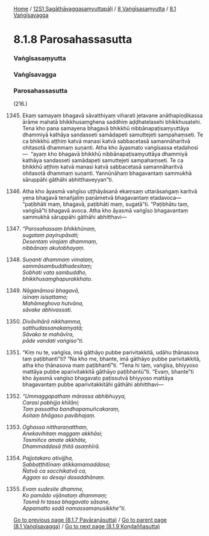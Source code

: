 
[Home](/) / [12S1 Sagāthāvaggasaṃyuttapāḷi](/tipitaka/12S1.md) / [8 Vaṅgīsasaṃyutta](/tipitaka/12S1/8.md) / [8.1 Vaṅgīsavagga](/tipitaka/12S1/8/8.1.md)

# 8.1.8 Parosahassasutta

### Vaṅgīsasaṃyutta

### Vaṅgīsavagga

### Parosahassasutta

(216.)

1345. Ekaṃ samayaṃ bhagavā sāvatthiyaṃ viharati jetavane anāthapiṇḍikassa ārāme mahatā bhikkhusaṃghena saddhiṃ aḍḍhatelasehi bhikkhusatehi. Tena kho pana samayena bhagavā bhikkhū nibbānapaṭisaṃyuttāya dhammiyā kathāya sandasseti samādapeti samuttejeti sampahaṃseti. Te ca bhikkhū aṭṭhiṃ katvā manasi katvā sabbacetasā samannāharitvā ohitasotā dhammaṃ suṇanti. Atha kho āyasmato vaṅgīsassa etadahosi—  “ayaṃ kho bhagavā bhikkhū nibbānapaṭisaṃyuttāya dhammiyā kathāya sandasseti samādapeti samuttejeti sampahaṃseti. Te ca bhikkhū aṭṭhiṃ katvā manasi katvā sabbacetasā samannāharitvā ohitasotā dhammaṃ suṇanti. Yannūnāhaṃ bhagavantaṃ sammukhā sāruppāhi gāthāhi abhitthaveyyan”ti.

1346. Atha kho āyasmā vaṅgīso uṭṭhāyāsanā ekaṃsaṃ uttarāsaṅgaṃ karitvā yena bhagavā tenañjaliṃ paṇāmetvā bhagavantaṃ etadavoca—  “paṭibhāti maṃ, bhagavā, paṭibhāti maṃ, sugatā”ti. “Paṭibhātu taṃ, vaṅgīsā”ti bhagavā avoca. Atha kho āyasmā vaṅgīso bhagavantaṃ sammukhā sāruppāhi gāthāhi abhitthavi—

1347. _“Parosahassaṃ bhikkhūnaṃ,_  
_sugataṃ payirupāsati;_  
_Desentaṃ virajaṃ dhammaṃ,_  
_nibbānaṃ akutobhayaṃ._  


1348. _Suṇanti dhammaṃ vimalaṃ,_  
_sammāsambuddhadesitaṃ;_  
_Sobhati vata sambuddho,_  
_bhikkhusaṃghapurakkhato._  


1349. _Nāganāmosi bhagavā,_  
_isīnaṃ isisattamo;_  
_Mahāmeghova hutvāna,_  
_sāvake abhivassati._  


1350. _Divāvihārā nikkhamma,_  
_satthudassanakamyatā;_  
_Sāvako te mahāvīra,_  
_pāde vandati vaṅgiso”ti._  


1351. “Kiṃ nu te, vaṅgīsa, imā gāthāyo pubbe parivitakkitā, udāhu ṭhānasova taṃ paṭibhantī”ti? “Na kho me, bhante, imā gāthāyo pubbe parivitakkitā, atha kho ṭhānasova maṃ paṭibhantī”ti. “Tena hi taṃ, vaṅgīsa, bhiyyoso mattāya pubbe aparivitakkitā gāthāyo paṭibhantū”ti. “Evaṃ, bhante”ti kho āyasmā vaṅgīso bhagavato paṭissutvā bhiyyoso mattāya bhagavantaṃ pubbe aparivitakkitāhi gāthāhi abhitthavi—

1352. _“Ummaggapathaṃ mārassa abhibhuyya,_  
_Carasi pabhijja khilāni;_  
_Taṃ passatha bandhapamuñcakaraṃ,_  
_Asitaṃ bhāgaso pavibhajaṃ._  


1353. _Oghassa nittharaṇatthaṃ,_  
_Anekavihitaṃ maggaṃ akkhāsi;_  
_Tasmiñce amate akkhāte,_  
_Dhammaddasā ṭhitā asaṃhīrā._  


1354. _Pajjotakaro ativijjha,_  
_Sabbaṭṭhitīnaṃ atikkamamaddasa;_  
_Ñatvā ca sacchikatvā ca,_  
_Aggaṃ so desayi dasaddhānaṃ._  


1355. _Evaṃ sudesite dhamme,_  
_Ko pamādo vijānataṃ dhammaṃ;_  
_Tasmā hi tassa bhagavato sāsane,_  
_Appamatto sadā namassamanusikkhe”ti._  


[Go to previous page (8.1.7 Pavāraṇāsutta)](/tipitaka/12S1/8/8.1/8.1.7.md) / [Go to parent page (8.1 Vaṅgīsavagga)](/tipitaka/12S1/8/8.1.md) / [Go to next page (8.1.9 Koṇḍaññasutta)](/tipitaka/12S1/8/8.1/8.1.9.md)


